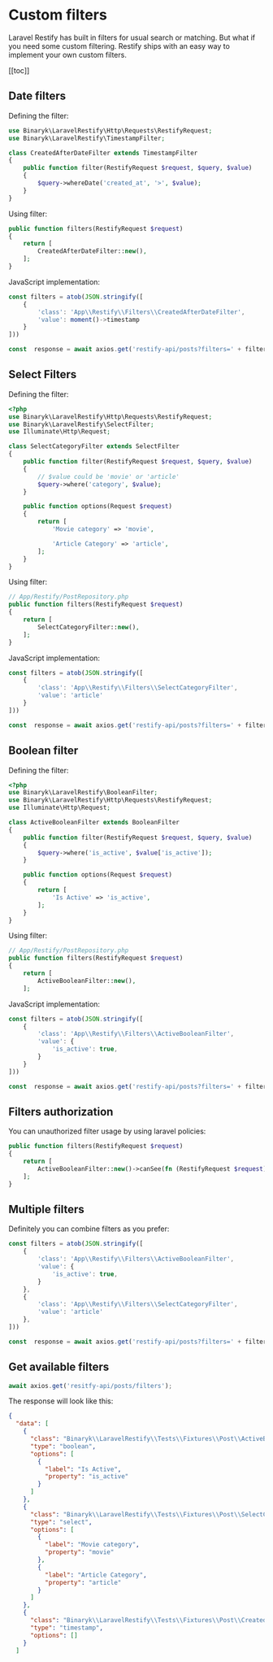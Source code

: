# Custom filters

Laravel Restify has built in filters for usual search or matching. But what if you need some custom filtering. Restify ships with an easy way to implement your own custom filters.


[[toc]]

## Date filters

Defining the filter:

```php
use Binaryk\LaravelRestify\Http\Requests\RestifyRequest;
use Binaryk\LaravelRestify\TimestampFilter;

class CreatedAfterDateFilter extends TimestampFilter
{
    public function filter(RestifyRequest $request, $query, $value)
    {
        $query->whereDate('created_at', '>', $value);
    }
}
```

Using filter:

```php
public function filters(RestifyRequest $request)
{
    return [
        CreatedAfterDateFilter::new(),
    ];
}
```

JavaScript implementation:

```javascript
const filters = atob(JSON.stringify([
    {
        'class': 'App\\Restify\\Filters\\CreatedAfterDateFilter',
        'value': moment()->timestamp
    }
]))

const  response = await axios.get('restify-api/posts?filters=' + filters);
```


## Select Filters

Defining the filter:

```php
<?php
use Binaryk\LaravelRestify\Http\Requests\RestifyRequest;
use Binaryk\LaravelRestify\SelectFilter;
use Illuminate\Http\Request;

class SelectCategoryFilter extends SelectFilter
{
    public function filter(RestifyRequest $request, $query, $value)
    {
        // $value could be 'movie' or 'article'
        $query->where('category', $value);
    }

    public function options(Request $request)
    {
        return [
            'Movie category' => 'movie',

            'Article Category' => 'article',
        ];
    }
}
```

Using filter:


```php
// App/Restify/PostRepository.php
public function filters(RestifyRequest $request)
{
    return [
        SelectCategoryFilter::new(),
    ];
}
```

JavaScript implementation:

```javascript
const filters = atob(JSON.stringify([
    {
        'class': 'App\\Restify\\Filters\\SelectCategoryFilter',
        'value': 'article'
    }
]))

const  response = await axios.get('restify-api/posts?filters=' + filters);
```

## Boolean filter

Defining the filter:
```php
<?php
use Binaryk\LaravelRestify\BooleanFilter;
use Binaryk\LaravelRestify\Http\Requests\RestifyRequest;
use Illuminate\Http\Request;

class ActiveBooleanFilter extends BooleanFilter
{
    public function filter(RestifyRequest $request, $query, $value)
    {
        $query->where('is_active', $value['is_active']);
    }

    public function options(Request $request)
    {
        return [
            'Is Active' => 'is_active',
        ];
    }
}

```
Using filter:
```php
// App/Restify/PostRepository.php
public function filters(RestifyRequest $request)
{
    return [
        ActiveBooleanFilter::new(),
    ];
```

JavaScript implementation:

```javascript
const filters = atob(JSON.stringify([
    {
        'class': 'App\\Restify\\Filters\\ActiveBooleanFilter',
        'value': {
            'is_active': true,
        }
    }
]))

const  response = await axios.get('restify-api/posts?filters=' + filters);
```

## Filters authorization

You can unauthorized filter usage by using laravel policies:

```php
public function filters(RestifyRequest $request)
{
    return [
        ActiveBooleanFilter::new()->canSee(fn (RestifyRequest $request) => $request->user()->can('seeBooleanFilters')),
    ];
}
```

## Multiple filters

Definitely you can combine filters as you prefer:


```javascript
const filters = atob(JSON.stringify([
    {
        'class': 'App\\Restify\\Filters\\ActiveBooleanFilter',
        'value': {
            'is_active': true,
        }
    }, 
    {
        'class': 'App\\Restify\\Filters\\SelectCategoryFilter',
        'value': 'article'
    },
]))

const  response = await axios.get('restify-api/posts?filters=' + filters);
```

## Get available filters

```javascript
await axios.get('resitfy-api/posts/filters');
```

The response will look like this:

```json
{
  "data": [
    {
      "class": "Binaryk\\LaravelRestify\\Tests\\Fixtures\\Post\\ActiveBooleanFilter",
      "type": "boolean",
      "options": [
        {
          "label": "Is Active",
          "property": "is_active"
        }
      ]
    },
    {
      "class": "Binaryk\\LaravelRestify\\Tests\\Fixtures\\Post\\SelectCategoryFilter",
      "type": "select",
      "options": [
        {
          "label": "Movie category",
          "property": "movie"
        },
        {
          "label": "Article Category",
          "property": "article"
        }
      ]
    },
    {
      "class": "Binaryk\\LaravelRestify\\Tests\\Fixtures\\Post\\CreatedAfterDateFilter",
      "type": "timestamp",
      "options": []
    }
  ]
```

